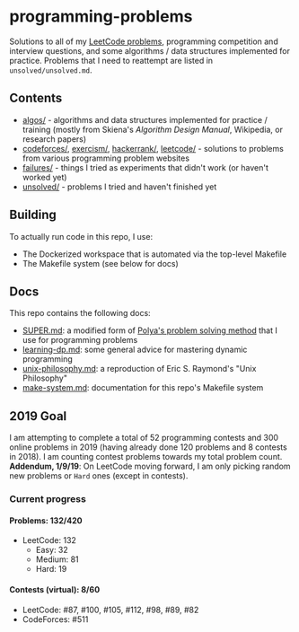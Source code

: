 # programming-problems
Solutions to all of my [LeetCode problems](https://leetcode.com/jsgoller1/), programming competition and interview questions, and some algorithms / data structures implemented for practice. Problems that I need to reattempt are listed in `unsolved/unsolved.md`.

## Contents
- [algos/](algos/) - algorithms and data structures implemented for practice / training (mostly from Skiena's _Algorithm Design Manual_, Wikipedia, or research papers)
- [codeforces/](codeforces/), [exercism/](exercism), [hackerrank/](hackerrank/), [leetcode/](leetcode/) - solutions to problems from various programming problem websites
- [failures/](failures/) - things I tried as experiments that didn't work (or haven't worked yet)
- [unsolved/](unsolved/) - problems I tried and haven't finished yet

## Building
To actually run code in this repo, I use:
- The Dockerized workspace that is automated via the top-level Makefile
- The Makefile system (see below for docs)

## Docs
This repo contains the following docs:
- [SUPER.md](docs/SUPER.md): a modified form of [Polya's problem solving method](https://math.berkeley.edu/~gmelvin/polya.pdf) that I use for programming problems
- [learning-dp.md](docs/learning-dp.md): some general advice for mastering dynamic programming
- [unix-philosophy.md](docs/unix-philosophy.md): a reproduction of Eric S. Raymond's "Unix Philosophy"
- [make-system.md](docs/make-system.md): documentation for this repo's Makefile system

## 2019 Goal
I am attempting to complete a total of 52 programming contests and 300 online problems in 2019 (having already done 120 problems and 8 contests in 2018). I am counting contest problems towards my total problem count.
**Addendum, 1/9/19**: On LeetCode moving forward, I am only picking random new problems or `Hard` ones (except in contests).

### Current progress
#### Problems: 132/420
  - LeetCode: 132
    - Easy: 32
    - Medium: 81
    - Hard: 19
#### Contests (virtual): 8/60
  - LeetCode: #87, #100, #105, #112, #98, #89, #82
  - CodeForces: #511
